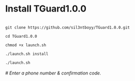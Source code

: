 <html>
<h1> Install  TGuard1.0.0
</h1><br>
<code>git clone https://github.com/sil3ntboyy/TGuard1.0.0.git<br>
cd TGuard1.0.0<br>
chmod +x launch.sh<br>
./launch.sh install<br>
./launch.sh
</code><br>
<i>  # Enter a phone number & confirmation code.</i><br>
